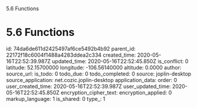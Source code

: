 5.6 Functions

# 5.6 Functions


id: 74da6de611d2425497af6ce5492b4b92
parent_id: 22172f18c6004f1488a4283ddea2c334
created_time: 2020-05-16T22:52:39.987Z
updated_time: 2020-05-16T22:52:45.850Z
is_conflict: 0
latitude: 52.15700000
longitude: -106.56140000
altitude: 0.0000
author: 
source_url: 
is_todo: 0
todo_due: 0
todo_completed: 0
source: joplin-desktop
source_application: net.cozic.joplin-desktop
application_data: 
order: 0
user_created_time: 2020-05-16T22:52:39.987Z
user_updated_time: 2020-05-16T22:52:45.850Z
encryption_cipher_text: 
encryption_applied: 0
markup_language: 1
is_shared: 0
type_: 1